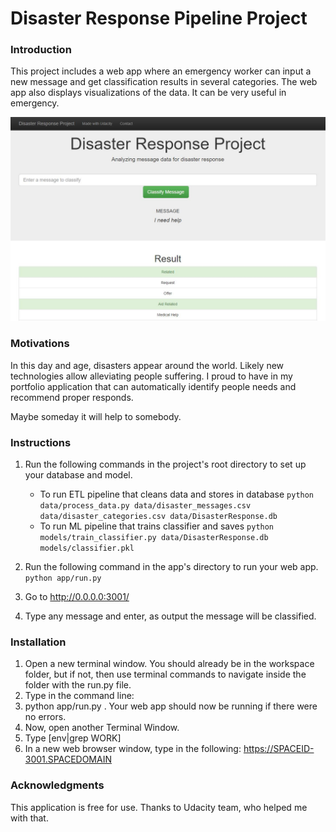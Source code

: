 # Disaster Response Pipeline Project

### Introduction
This project includes a web app where an emergency worker can input a new message and get classification results in several categories. The web app also displays visualizations of the data. It can be very useful in emergency.

<img src="https://github.com/AlexeiSmirnov84/Disaster-respons/blob/main/web_interface.JPG?raw=true">

### Motivations
In this day and age, disasters appear around the world. Likely new technologies allow alleviating people suffering. I proud to have in my portfolio application that can automatically identify people needs and recommend proper responds. 

Maybe someday it will help to somebody.

### Instructions
1. Run the following commands in the project's root directory to set up your database and model.

    - To run ETL pipeline that cleans data and stores in database
        `python data/process_data.py data/disaster_messages.csv data/disaster_categories.csv data/DisasterResponse.db`
    - To run ML pipeline that trains classifier and saves
        `python models/train_classifier.py data/DisasterResponse.db models/classifier.pkl`

2. Run the following command in the app's directory to run your web app.
    `python app/run.py`

3. Go to http://0.0.0.0:3001/

4. Type any message and enter, as output the message will be classified.

### Installation
1. Open a new terminal window. You should already be in the workspace folder, but if not, then use terminal commands to navigate inside the folder with the run.py file.
2. Type in the command line:
3. python app/run.py . Your web app should now be running if there were no errors.
4. Now, open another Terminal Window.
5. Type [env|grep WORK]
6. In a new web browser window, type in the following: https://SPACEID-3001.SPACEDOMAIN

### Acknowledgments
This application is free for use. Thanks to Udacity team, who helped me with that.
